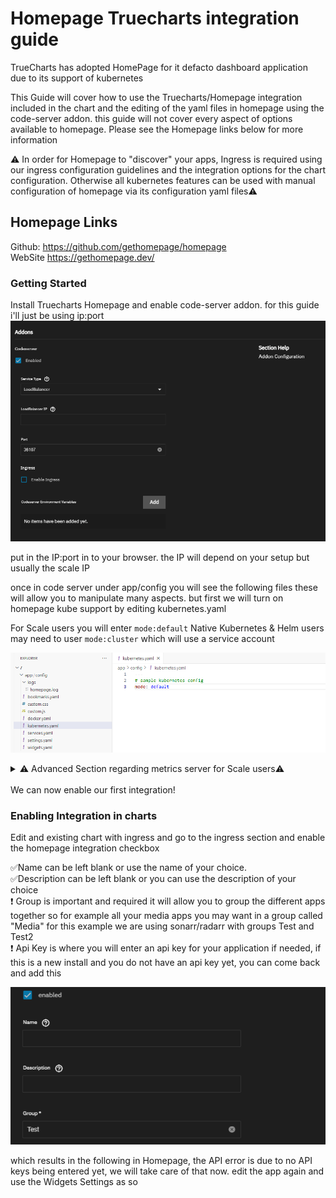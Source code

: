 
# Homepage Truecharts integration guide  

TrueCharts has adopted HomePage for it defacto dashboard application due to its support of kubernetes  

This Guide will cover how to use the Truecharts/Homepage integration included in the chart and the editing of the yaml files in homepage using the code-server addon. this guide will not cover every aspect of options available to homepage. Please see the Homepage links below for more information  

⚠️ In order for Homepage to "discover" your apps, Ingress is required using our ingress configuration guidelines and the integration options for the chart configuration. Otherwise all kubernetes features can be used with manual configuration of homepage via its configuration yaml files⚠️  

## Homepage Links  

Github: <https://github.com/gethomepage/homepage>  
WebSite <https://gethomepage.dev/>  

### Getting Started  

   Install Truecharts Homepage and enable code-server addon. for this guide i'll just be using ip:port
  ![code-server section](img/image.png)

  put in the IP:port in to your browser. the IP will depend on your setup but usually the scale IP  

  once in code server under app/config you will see the following files these will allow you to manipulate many aspects. but first we will turn on homepage kube support by editing kubernetes.yaml  

  For Scale users you will enter ```mode:default``` Native Kubernetes & Helm users may need to user ```mode:cluster```  which will use a service account  
  
![kube yaml edit](img/kubeyml.png)

<details>
<summary> ⚠️ Advanced Section regarding metrics server for Scale users⚠️ </summary>  

If you wish to make user of the metrics components of homepage you can enable the metrics server in cobia, currently there is no gui option for this but should be in a future release. as such this does fall under advanced. its advised to make a backup before running the following command. this command will force all your apps to restart, its a good idea to do a stop-all on any CNPG apps as they don't always like when the apps cycle as a result of this command.  

```midclt call -job kubernetes.update '{"metrics_server": true}'```

you can then run ```k3s kubectl top pods -A``` once all apps have resumed to confirm the metrics server is running properly  

You can then add the following to you widgets.yaml file to  add the cluster/node resources display

```yaml
- kubernetes:
    cluster:
      # Shows cluster-wide statistics
      show: true
      # Shows the aggregate CPU stats
      cpu: true
      # Shows the aggregate memory stats
      memory: true
      # Shows a custom label
      showLabel: true
      label: "cluster"
    nodes:
      # Shows node-specific statistics
      show: true
      # Shows the CPU for each node
      cpu: true
      # Shows the memory for each node
      memory: true
      # Shows the label, which is always the node name
      showLabel: true
```  

which will result in the following being added  
![hp kube enable check](img/hpenablechck.png)  

and you will be able to have outputs similar to this to see mem and CPU  

![metrics example](img/metricsexample.png)
</details>
<br>
We can now enable our first integration!

### Enabling Integration in charts  

Edit and existing chart with ingress and go to the ingress section and enable the homepage integration checkbox  

:white_check_mark:Name can be left blank or use the name of your choice.  
:white_check_mark:Description can be left blank or you can use the description of your choice  
:exclamation: Group is important and required it will allow you to group the different apps together so for example all your media apps you may want in a group called "Media" for this example we are using sonarr/radarr with groups Test and Test2  
:exclamation: Api Key is where you will enter an api key for your application if needed, if this is a new install and you do not have an api key yet, you can come back and add this

![Integration](img/int1basic.png)

which results in the following in Homepage, the API error is due to no API keys being entered yet, we will take care of that now. edit the app again and use the Widgets Settings as so
